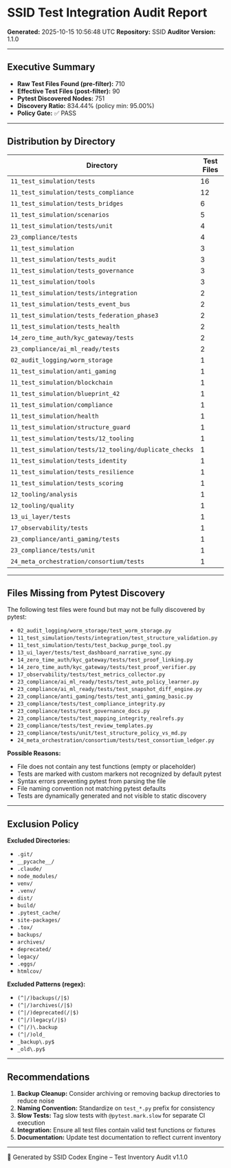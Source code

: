 # SSID Test Integration Audit Report

**Generated:** 2025-10-15 10:56:48 UTC
**Repository:** SSID
**Auditor Version:** 1.1.0

---

## Executive Summary

- **Raw Test Files Found (pre-filter):** 710
- **Effective Test Files (post-filter):** 90
- **Pytest Discovered Nodes:** 751
- **Discovery Ratio:** 834.44% (policy min: 95.00%)
- **Policy Gate:** ✅ PASS

---

## Distribution by Directory

| Directory | Test Files |
|-----------|------------|
| `11_test_simulation/tests` | 16 |
| `11_test_simulation/tests_compliance` | 12 |
| `11_test_simulation/tests_bridges` | 6 |
| `11_test_simulation/scenarios` | 5 |
| `11_test_simulation/tests/unit` | 4 |
| `23_compliance/tests` | 4 |
| `11_test_simulation` | 3 |
| `11_test_simulation/tests_audit` | 3 |
| `11_test_simulation/tests_governance` | 3 |
| `11_test_simulation/tools` | 3 |
| `11_test_simulation/tests/integration` | 2 |
| `11_test_simulation/tests_event_bus` | 2 |
| `11_test_simulation/tests_federation_phase3` | 2 |
| `11_test_simulation/tests_health` | 2 |
| `14_zero_time_auth/kyc_gateway/tests` | 2 |
| `23_compliance/ai_ml_ready/tests` | 2 |
| `02_audit_logging/worm_storage` | 1 |
| `11_test_simulation/anti_gaming` | 1 |
| `11_test_simulation/blockchain` | 1 |
| `11_test_simulation/blueprint_42` | 1 |
| `11_test_simulation/compliance` | 1 |
| `11_test_simulation/health` | 1 |
| `11_test_simulation/structure_guard` | 1 |
| `11_test_simulation/tests/12_tooling` | 1 |
| `11_test_simulation/tests/12_tooling/duplicate_checks` | 1 |
| `11_test_simulation/tests_identity` | 1 |
| `11_test_simulation/tests_resilience` | 1 |
| `11_test_simulation/tests_scoring` | 1 |
| `12_tooling/analysis` | 1 |
| `12_tooling/quality` | 1 |
| `13_ui_layer/tests` | 1 |
| `17_observability/tests` | 1 |
| `23_compliance/anti_gaming/tests` | 1 |
| `23_compliance/tests/unit` | 1 |
| `24_meta_orchestration/consortium/tests` | 1 |

---

## Files Missing from Pytest Discovery

The following test files were found but may not be fully discovered by pytest:

- `02_audit_logging/worm_storage/test_worm_storage.py`
- `11_test_simulation/tests/integration/test_structure_validation.py`
- `11_test_simulation/tests/test_backup_purge_tool.py`
- `13_ui_layer/tests/test_dashboard_narrative_sync.py`
- `14_zero_time_auth/kyc_gateway/tests/test_proof_linking.py`
- `14_zero_time_auth/kyc_gateway/tests/test_proof_verifier.py`
- `17_observability/tests/test_metrics_collector.py`
- `23_compliance/ai_ml_ready/tests/test_auto_policy_learner.py`
- `23_compliance/ai_ml_ready/tests/test_snapshot_diff_engine.py`
- `23_compliance/anti_gaming/tests/test_anti_gaming_basic.py`
- `23_compliance/tests/test_compliance_integrity.py`
- `23_compliance/tests/test_governance_docs.py`
- `23_compliance/tests/test_mapping_integrity_realrefs.py`
- `23_compliance/tests/test_review_templates.py`
- `23_compliance/tests/unit/test_structure_policy_vs_md.py`
- `24_meta_orchestration/consortium/tests/test_consortium_ledger.py`

**Possible Reasons:**
- File does not contain any test functions (empty or placeholder)
- Tests are marked with custom markers not recognized by default pytest
- Syntax errors preventing pytest from parsing the file
- File naming convention not matching pytest defaults
- Tests are dynamically generated and not visible to static discovery

---

## Exclusion Policy

**Excluded Directories:**

- `.git/`
- `__pycache__/`
- `.claude/`
- `node_modules/`
- `venv/`
- `.venv/`
- `dist/`
- `build/`
- `.pytest_cache/`
- `site-packages/`
- `.tox/`
- `backups/`
- `archives/`
- `deprecated/`
- `legacy/`
- `.eggs/`
- `htmlcov/`

**Excluded Patterns (regex):**

- `(^|/)backups(/|$)`
- `(^|/)archives(/|$)`
- `(^|/)deprecated(/|$)`
- `(^|/)legacy(/|$)`
- `(^|/)\.backup`
- `(^|/)old_`
- `_backup\.py$`
- `_old\.py$`

---

## Recommendations

1. **Backup Cleanup:** Consider archiving or removing backup directories to reduce noise
2. **Naming Convention:** Standardize on `test_*.py` prefix for consistency
3. **Slow Tests:** Tag slow tests with `@pytest.mark.slow` for separate CI execution
4. **Integration:** Ensure all test files contain valid test functions or fixtures
5. **Documentation:** Update test documentation to reflect current inventory

---

🤖 Generated by SSID Codex Engine – Test Inventory Audit v1.1.0